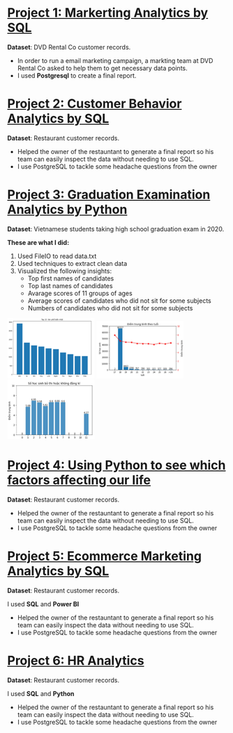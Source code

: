 # [Project 1: Markerting Analytics by SQL](https://github.com/Trisdoan/SQL_Serious_SQL/blob/main/Marketing_Analytics/README.md)

**Dataset**: DVD Rental Co customer records.

* In order to run a email marketing campaign, a markting team at DVD Rental Co asked to help them to get necessary data points. 
* I used **Postgresql** to create a final report.

# [Project 2: Customer Behavior Analytics by SQL](https://github.com/Trisdoan/SQL_Serious_SQL/tree/main/Danny_Dinner_Analytics)

**Dataset**: Restaurant customer records.
* Helped the owner of the restauntant to generate a final report so his team can easily inspect the data without needing to use SQL.
* I use PostgreSQL to tackle some headache questions from the owner


# [Project 3: Graduation Examination Analytics by Python](https://github.com/Trisdoan/Graduation_Examination_Analytics)

**Dataset**: Vietnamese students taking high school graduation exam in 2020.

__These are what I did:__
1. Used FileIO to read data.txt
2. Used techniques to extract clean data
3. Visualized the following insights:
    * Top first names of candidates
    * Top last names of candidates
    * Avarage scores of 11 groups of ages
    * Average scores of candidates who did not sit for some subjects
    * Numbers of candidates who did not sit for some subjects

<img src="images/1.jpg" width="200"/> <img src="images/2.jpg" width="200"/> <img src="images/3.jpg" width="200"/>



# [Project 4: Using Python to see which factors affecting our life](https://github.com/Trisdoan/How-to-have-a-balanced-work-life)

**Dataset**: Restaurant customer records.
* Helped the owner of the restauntant to generate a final report so his team can easily inspect the data without needing to use SQL.
* I use PostgreSQL to tackle some headache questions from the owner



# [Project 5: Ecommerce Marketing Analytics by SQL](https://github.com/Trisdoan/Ecommerce_Marketing_Analytics/tree/main)

**Dataset**: Restaurant customer records.

I used **SQL** and **Power BI**
* Helped the owner of the restauntant to generate a final report so his team can easily inspect the data without needing to use SQL.
* I use PostgreSQL to tackle some headache questions from the owner


# [Project 6: HR Analytics](https://github.com/Trisdoan/HR_Analytics)

**Dataset**: Restaurant customer records.

I used **SQL** and **Python**
* Helped the owner of the restauntant to generate a final report so his team can easily inspect the data without needing to use SQL.
* I use PostgreSQL to tackle some headache questions from the owner
